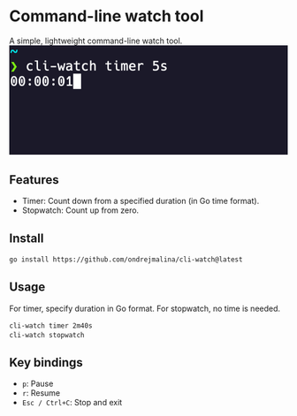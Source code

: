 # Command-line watch tool
A simple, lightweight command-line watch tool.
<img title="Timer" alt="Timer" src="timer.png">

## Features
- Timer: Count down from a specified duration (in Go time format).
- Stopwatch: Count up from zero.

## Install
```bash
go install https://github.com/ondrejmalina/cli-watch@latest
```

## Usage
For timer, specify duration in Go format. For stopwatch, no time is needed.
```bash
cli-watch timer 2m40s
cli-watch stopwatch
```

## Key bindings
- `p`: Pause
- `r`: Resume
- `Esc / Ctrl+C`: Stop and exit
